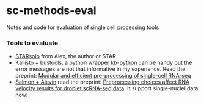 # sc-methods-eval
Notes and code for evaluation of single cell processing tools

### Tools to evaluate

* [STARsolo](https://github.com/alexdobin/STAR/blob/master/docs/STARsolo.md) from Alex, the author or STAR.
* [Kallisto + bustools](https://www.kallistobus.tools/), a python wrapper [kb-python](https://github.com/pachterlab/kb_python) can be handy but the error messages are not that informative in my experience. Read the preprint: [Modular and efficient pre-processing of single-cell RNA-seq](https://www.biorxiv.org/content/10.1101/673285v1)
* [Salmon + Alevin](https://salmon.readthedocs.io/en/latest/alevin.html) read the preprint: [Preprocessing choices affect RNA velocity results for droplet scRNA-seq data](https://www.biorxiv.org/content/10.1101/2020.03.13.990069v1.full.pdf). It support single-nuclei data now!
